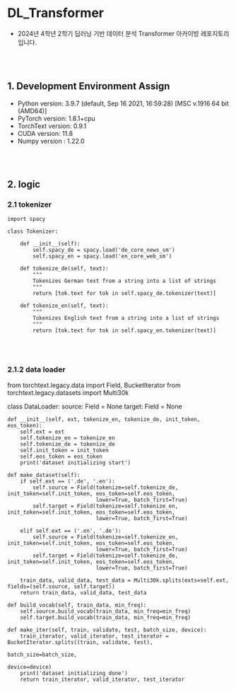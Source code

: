 # DL_Transformer

- 2024년 4학년 2학기 딥러닝 기반 데이터 분석 Transformer 아카이빙 레포지토리입니다.

<br/><br/>

## 1. Development Environment Assign
- Python version: 3.9.7 (default, Sep 16 2021, 16:59:28) [MSC v.1916 64 bit (AMD64)] 
- PyTorch version: 1.8.1+cpu 
- TorchText version: 0.9.1 
- CUDA version: 11.8
- Numpy version : 1.22.0

<br/><br/>

## 2. logic
### 2.1 tokenizer

```
import spacy

class Tokenizer:

    def __init__(self):
        self.spacy_de = spacy.load('de_core_news_sm')
        self.spacy_en = spacy.load('en_core_web_sm')

    def tokenize_de(self, text):
        """
        Tokenizes German text from a string into a list of strings
        """
        return [tok.text for tok in self.spacy_de.tokenizer(text)]

    def tokenize_en(self, text):
        """
        Tokenizes English text from a string into a list of strings
        """
        return [tok.text for tok in self.spacy_en.tokenizer(text)]
```

<br/><br/>
### 2.1.2 data loader

from torchtext.legacy.data import Field, BucketIterator
from torchtext.legacy.datasets import Multi30k

class DataLoader:
    source: Field = None
    target: Field = None

    def __init__(self, ext, tokenize_en, tokenize_de, init_token, eos_token):
        self.ext = ext
        self.tokenize_en = tokenize_en
        self.tokenize_de = tokenize_de
        self.init_token = init_token
        self.eos_token = eos_token
        print('dataset initializing start')

    def make_dataset(self):
        if self.ext == ('.de', '.en'):
            self.source = Field(tokenize=self.tokenize_de, init_token=self.init_token, eos_token=self.eos_token,
                                lower=True, batch_first=True)
            self.target = Field(tokenize=self.tokenize_en, init_token=self.init_token, eos_token=self.eos_token,
                                lower=True, batch_first=True)

        elif self.ext == ('.en', '.de'):
            self.source = Field(tokenize=self.tokenize_en, init_token=self.init_token, eos_token=self.eos_token,
                                lower=True, batch_first=True)
            self.target = Field(tokenize=self.tokenize_de, init_token=self.init_token, eos_token=self.eos_token,
                                lower=True, batch_first=True)

        train_data, valid_data, test_data = Multi30k.splits(exts=self.ext, fields=(self.source, self.target))
        return train_data, valid_data, test_data

    def build_vocab(self, train_data, min_freq):
        self.source.build_vocab(train_data, min_freq=min_freq)
        self.target.build_vocab(train_data, min_freq=min_freq)

    def make_iter(self, train, validate, test, batch_size, device):
        train_iterator, valid_iterator, test_iterator = BucketIterator.splits((train, validate, test),
                                                                              batch_size=batch_size,
                                                                              device=device)
        print('dataset initializing done')
        return train_iterator, valid_iterator, test_iterator


